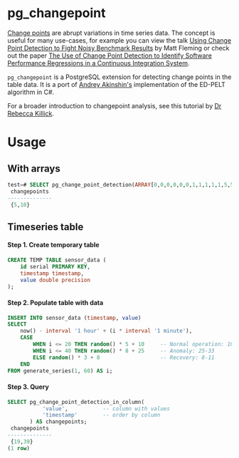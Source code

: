 # pg_changepoint

[Change points](https://en.wikipedia.org/wiki/Change_detection) are abrupt variations in time series data. The concept is useful for many use-cases, for example you can view the talk [Using Change Point Detection to Fight Noisy Benchmark Results](https://www.p99conf.io/session/using-change-point-detection-to-fight-noisy-benchmark-results/) by 
Matt Fleming or check out the paper [The Use of Change Point Detection to Identify Software Performance Regressions in a Continuous Integration System](https://arxiv.org/pdf/2003.00584).

`pg_changepoint` is a PostgreSQL extension for detecting change points in the table data. It is a port of [Andrey Akinshin's](https://aakinshin.net/posts/edpelt/) implementation of the ED-PELT algorithm in C#. 

For a broader introduction to changepoint analysis, see this tutorial by [Dr Rebecca Killick](https://www.youtube.com/watch?v=WelmlZK5G2Y).

# Usage

## With arrays

```sql
test=# SELECT pg_change_point_detection(ARRAY[0,0,0,0,0,0,1,1,1,1,1,5,5,5,5,5,5,5,5]::float8[]) AS changepoints;
 changepoints 
--------------
 {5,10}
```

## Timeseries table

#### Step 1. Create temporary table

```sql
CREATE TEMP TABLE sensor_data (
    id serial PRIMARY KEY,
    timestamp timestamp,
    value double precision
);
```

#### Step 2. Populate table with data

```sql
INSERT INTO sensor_data (timestamp, value)
SELECT 
    now() - interval '1 hour' + (i * interval '1 minute'),
    CASE 
        WHEN i <= 20 THEN random() * 5 + 10     -- Normal operation: 10-15
        WHEN i <= 40 THEN random() * 8 + 25     -- Anomaly: 25-33  
        ELSE random() * 3 + 8                   -- Recovery: 8-11
    END
FROM generate_series(1, 60) AS i;
```

#### Step 3. Query

```sql
SELECT pg_change_point_detection_in_column(                                                                                                                                                                                                 'sensor_data',     -- table name
           'value',           -- column with values
           'timestamp'        -- order by column
       ) AS changepoints;
 changepoints 
--------------
 {19,39}
(1 row)
```

